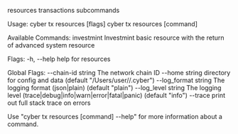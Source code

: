 resources transactions subcommands

Usage:
  cyber tx resources [flags]
  cyber tx resources [command]

Available Commands:
  investmint  Investmint basic resource with the return of advanced system resource

Flags:
  -h, --help   help for resources

Global Flags:
      --chain-id string     The network chain ID
      --home string         directory for config and data (default "/Users/user//.cyber")
      --log_format string   The logging format (json|plain) (default "plain")
      --log_level string    The logging level (trace|debug|info|warn|error|fatal|panic) (default "info")
      --trace               print out full stack trace on errors

Use "cyber tx resources [command] --help" for more information about a command.
